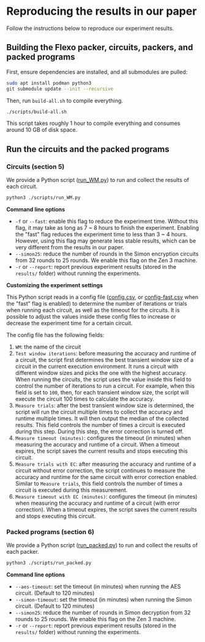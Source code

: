 # Reproducing the results in our paper

Follow the instructions below to reproduce our experiment results.

## Building the Flexo packer, circuits, packers, and packed programs

First, ensure dependencies are installed, and all submodules are pulled:

```bash
sudo apt install podman python3
git submodule update --init --recursive
```

Then, run `build-all.sh` to compile everything.

```bash
./scripts/build-all.sh
```

This script takes roughly 1 hour to compile everything and consumes around 10 GB of disk space.

## Run the circuits and the packed programs

### Circuits (section 5)

We provide a Python script ([run_WM.py](./scripts/run_WM.py)) to run and collect the results of each circuit.

```sh
python3 ./scripts/run_WM.py
```

__Command line options__

- `-f` or `--fast`: enable this flag to reduce the experiment time. Without this flag, it may take as long as 7 ~ 8 hours to finish the experiment. Enabling the "fast" flag reduces the experiment time to less than 3 ~ 4 hours. However, using this flag may generate less stable results, which can be very different from the results in our paper.
- `--simon25`: reduce the number of rounds in the Simon encryption circuits from 32 rounds to 25 rounds. We enable this flag on the Zen 3 machine.
- `-r` or `--report`: report previous experiment results (stored in the `results/` folder) without running the experiments.

__Customizing the experiment settings__

This Python script reads in a config file ([config.csv](./scripts/config.csv), or [config-fast.csv](./scripts/config-fast.csv) when the "fast" flag is enabled) to determine the number of iterations or trials when running each circuit, as well as the timeout for the circuits. It is possible to adjust the values inside these config files to increase or decrease the experiment time for a certain circuit.

The config file has the following fields:
1. `WM`: the name of the circuit
2. `Test window iterations`: before measuring the accuracy and runtime of a circuit, the script first determines the best transient window size of a circuit in the current execution environment. It runs a circuit with different window sizes and picks the one with the highest accuracy. When running the circuits, the script uses the value inside this field to control the number of iterations to run a circuit. For example, when this field is set to `100`, then, for each transient window size, the script will execute the circuit 100 times to calculate the accuracy.
3. `Measure trials`: after the best transient window size is determined, the script will run the circuit multiple times to collect the accuracy and runtime multiple times. It will then output the median of the collected results. This field controls the number of times a circuit is executed during this step. During this step, the error correction is turned off.
4. `Measure timeout (minutes)`: configures the timeout (in minutes) when measuring the accuracy and runtime of a circuit. When a timeout expires, the script saves the current results and stops executing this circuit.
5. `Measure trials with EC`: after measuring the accuracy and runtime of a circuit without error correction, the script continues to measure the accuracy and runtime for the same circuit with error correction enabled. Similar to `Measure trials`, this field controls the number of times a circuit is executed during this measurement.
6. `Measure timeout with EC (minutes)`: configures the timeout (in minutes) when measuring the accuracy and runtime of a circuit (with error correction). When a timeout expires, the script saves the current results and stops executing this circuit.

### Packed programs (section 6)

We provide a Python script ([run_packed.py](./scripts/run_packed.py)) to run and collect the results of each packer.

```sh
python3 ./scripts/run_packed.py
```

__Command line options__

- `--aes-timeout`: set the timeout (in minutes) when running the AES circuit. (Default to 120 minutes)
- `--simon-timeout`: set the timeout (in minutes) when running the Simon circuit. (Default to 120 minutes)
- `--simon25`: reduce the number of rounds in Simon decryption from 32 rounds to 25 rounds. We enable this flag on the Zen 3 machine.
- `-r` or `--report`: report previous experiment results (stored in the `results/` folder) without running the experiments.

